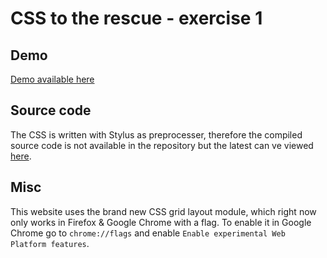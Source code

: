 # CSS to the rescue - exercise 1

## Demo
[Demo available here](http://css-one.rovansteen.nl)

## Source code
The CSS is written with Stylus as preprocesser, therefore the compiled source code is not available in the repository but the latest can ve viewed [here](http://css-one.rovansteen.nl/css/main.css).

## Misc
This website uses the brand new CSS grid layout module, which right now only works in Firefox & Google Chrome with a flag.
To enable it in Google Chrome go to `chrome://flags` and enable `Enable experimental Web Platform features`.

